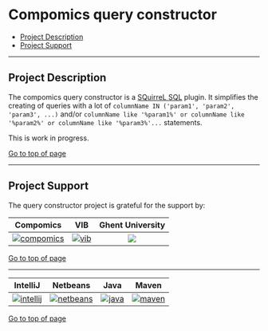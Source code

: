 # Compomics query constructor

 * [Project Description](#project-description)
 * [Project Support](#project-support)

----

## Project Description

The compomics query constructor is a [SQuirreL SQL](http://squirrel-sql.sourceforge.net/) plugin. It simplifies the creating of queries with a lot of `columnName IN ('param1', 'param2', 'param3', ...)` and/or `columnName like '%param1%' or columnName like '%param2%' or columnName like '%param3%'...` statements.

This is work in progress.

[Go to top of page](#compomics-query-constructor)

----

## Project Support

The query constructor project is grateful for the support by:

| Compomics | VIB | Ghent University|
|:--:|:--:|:--:|
| [![compomics](http://genesis.ugent.be/public_data/image/compomics.png)](http://www.compomics.com) | [![vib](http://genesis.ugent.be/public_data/image/vib.png)](http://www.vib.be) | [![](http://genesis.ugent.be/public_data/image/ugent.png)](http://www.ugent.be/en) |

[Go to top of page](#compomics-query-constructor)

----

| IntelliJ | Netbeans | Java | Maven |
|:--:|:--:|:--:|:--:|
| [![intellij](https://www.jetbrains.com/idea/docs/logo_intellij_idea.png)](https://www.jetbrains.com/idea/) | [![netbeans](https://netbeans.org/images_www/visual-guidelines/NB-logo-single.jpg)](https://netbeans.org/) | [![java](http://genesis.ugent.be/public_data/image/java.png)](http://java.com/en/) | [![maven](http://genesis.ugent.be/public_data/image/maven.png)](http://maven.apache.org/) |

[Go to top of page](#compomics-query-constructor)
